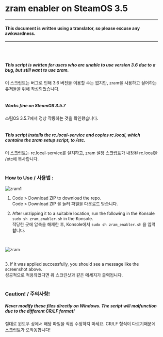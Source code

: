 # zram enabler on SteamOS 3.5
---------
#### This document is written using a translator, so please excuse any awkwardness.
---------
<br/><br/>
##### This script is written for users who are unable to use version 3.6 due to a bug, but still want to use zram.<br/>
이 스크립트는 버그로 인해 3.6 버전을 이용할 수는 없지만, zram을 사용하고 싶어하는 유저들을 위해 작성되었습니다.<br/>
<br/>
##### Works fine on SteamOS 3.5.7<br/>
스팀OS 3.5.7에서 정상 작동하는 것을 확인했습니다.<br/>
<br/>
##### This script installs the rc.local-service and copies rc.local, which contains the zram setup script, to /etc.<br/>
이 스크립트는 rc.local-service를 설치하고, zram 설정 스크립트가 내장된 rc.local을 /etc에 복사합니다.<br/>
<br/>
### How to Use / 사용법 : 

![zram1](https://github.com/cinornu/zramonsteam35/assets/55832850/1c72d5ae-8e04-426f-ae76-27541a9c99d2)

1. Code > Download ZIP to download the repo.<br/>
   Code > Download ZIP 을 눌러 파일을 다운로드 받습니다.<br/>

2. After unzipping it to a suitable location, run the following in the Konsole
``` sudo sh zram_enabler.sh ```
in the Konsole.<br/>
   적당한 곳에 압축을 해제한 후, Konsole에서
``` sudo sh zram_enabler.sh ```
을 입력합니다.<br/>
<br/>

![zram](https://github.com/cinornu/zramonsteam35/assets/55832850/45b4267f-b873-4be7-96e5-371acdb1e862)

<br/>
3. If it was applied successfully, you should see a message like the screenshot above.<br/>
   성공적으로 적용되었다면 위 스크린샷과 같은 메세지가 출력됩니다.<br/>
<br/>

### Caution! / 주의사항!

##### Never modify these files directly on Windows. The script will malfunction due to the different CR/LF format! <br/>
절대로 윈도우 상에서 해당 파일을 직접 수정하지 마세요. CR/LF 형식이 다르기때문에 스크립트가 오작동합니다! <br/>
